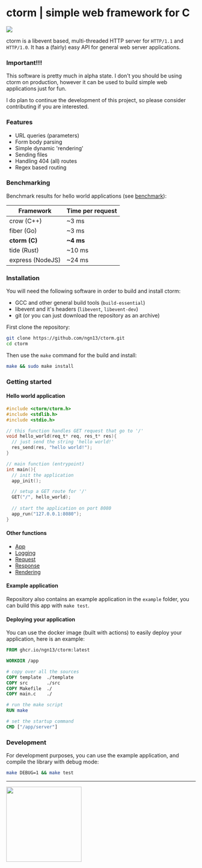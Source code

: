 # ctorm | simple web framework for C
![](https://img.shields.io/github/actions/workflow/status/ngn13/ctorm/docker.yml)

ctorm is a libevent based, multi-threaded HTTP server for `HTTP/1.1` and `HTTP/1.0`.
It has a (fairly) easy API for general web server applications. 

### Important!!!
This software is pretty much in alpha state. I don't you should be using ctorm on
production, however it can be used to build simple web applications just for fun.

I do plan to continue the development of this project, so please consider contributing
if you are interested.

### Features
- URL queries (parameters)
- Form body parsing
- Simple dynamic 'rendering'
- Sending files
- Handling 404 (all) routes
- Regex based routing

### Benchmarking
Benchmark results for hello world applications (see [benchmark](benchmark/)):

| Framework        | Time per request | 
| ---------------- | ---------------- |
| crow (C++)       | ~3 ms            |
| fiber (Go)       | ~3 ms            |
| **ctorm (C)**    | **~4 ms**        |
| tide (Rust)      | ~10 ms           |
| express (NodeJS) | ~24 ms           |

### Installation
You will need the following software in order to build and install ctorm:
- GCC and other general build tools (`build-essential`)
- libevent and it's headers (`libevent`, `libevent-dev`)
- git (or you can just download the repository as an archive)

First clone the repository:
```bash
git clone https://github.com/ngn13/ctorm.git
cd ctorm
```

Then use the `make` command for the build and install:
```bash
make && sudo make install
```

### Getting started
#### Hello world application 
```c
#include <ctorm/ctorm.h>
#include <stdlib.h>
#include <stdio.h>

// this function handles GET request that go to '/'
void hello_world(req_t* req, res_t* res){
  // just send the string 'hello world!'
  res_send(res, "hello world!");
}

// main function (entrypoint)
int main(){
  // init the application
  app_init();

  // setup a GET route for '/'
  GET("/", hello_world);
  
  // start the application on port 8080 
  app_run("127.0.0.1:8080");
}
```

#### Other functions 
- [App](docs/app.md)
- [Logging](docs/log.md)
- [Request](docs/req.md)
- [Response](docs/res.md)
- [Rendering](docs/render.md)

#### Example application 
Repository also contains an example application in the `example` folder, you can build 
this app with `make test`.

#### Deploying your application
You can use the docker image (built with actions) to easily deploy your application, here is 
an example:
```Dockerfile
FROM ghcr.io/ngn13/ctorm:latest 

WORKDIR /app

# copy over all the sources
COPY template  ./template
COPY src       ./src
COPY Makefile  ./
COPY main.c    ./

# run the make script
RUN make 

# set the startup command
CMD ["/app/server"]
```

### Development 
For development purposes, you can use the example application, and compile the library with debug mode:
```bash
make DEBUG=1 && make test
```

---
<img src="https://files.ngn.tf/gpl3.png" width="200px">
